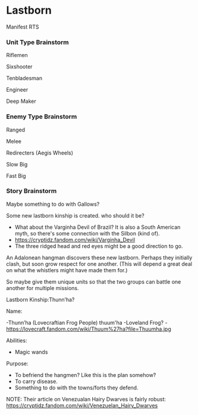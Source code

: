 # Lastborn
Manifest RTS


### Unit Type Brainstorm

Riflemen

Sixshooter

Tenbladesman

Engineer

Deep Maker

### Enemy Type Brainstorm

Ranged

Melee

Redirecters (Aegis Wheels)

Slow Big

Fast Big


### Story Brainstorm

Maybe something to do with Gallows?

Some new lastborn kinship is created. who should it be?
- What about the Varginha Devil of Brazil? It is also a South American myth, so there's some connection with the Silbon (kind of).
- https://cryptidz.fandom.com/wiki/Varginha_Devil
- The three ridged head and red eyes might be a good direction to go.

An Adalonean hangman discovers these new lastborn. Perhaps they initially clash, but soon grow respect for one another. (This will depend a great deal on what the whistlers might have made them for.)

So maybe give them unique units so that the two groups can battle one another for multiple missions.

Lastborn Kinship:Thunn’ha?

Name:

-Thunn’ha (Lovecraftian Frog People) thuum'ha
-Loveland Frog?
-https://lovecraft.fandom.com/wiki/Thuum%27ha?file=Thuumha.jpg


Abilities:

- Magic wands

Purpose:

- To befriend the hangmen? Like this is the plan somehow?
- To carry disease.
- Something to do with the towns/forts they defend.





NOTE: Their article on Venezualan Hairy Dwarves is fairly robust: https://cryptidz.fandom.com/wiki/Venezuelan_Hairy_Dwarves

